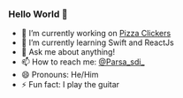 ### Hello World 👋

- 🔭 I’m currently working on [Pizza Clickers](parsasaeedi/PizzaClickers)
- 🌱 I’m currently learning Swift and ReactJs
- 💬 Ask me about anything!
- 📫 How to reach me: [@Parsa_sdi_](https://www.instagram.com/parsa_sdi_/)
- 😄 Pronouns: He/Him
- ⚡ Fun fact: I play the guitar
